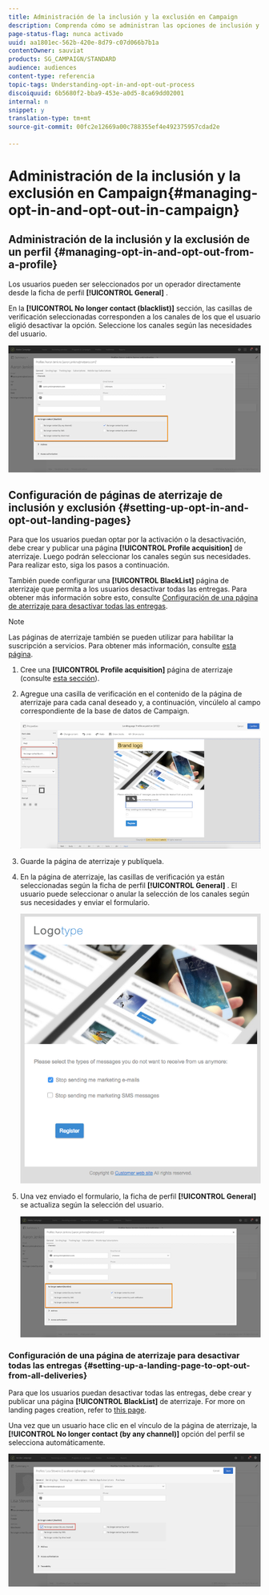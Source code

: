 ```yaml
---
title: Administración de la inclusión y la exclusión en Campaign
description: Comprenda cómo se administran las opciones de inclusión y exclusión en Adobe Campaign.
page-status-flag: nunca activado
uuid: aa1801ec-562b-420e-8d79-c07d066b7b1a
contentOwner: sauviat
products: SG_CAMPAIGN/STANDARD
audience: audiences
content-type: referencia
topic-tags: Understanding-opt-in-and-opt-out-process
discoiquuid: 6b5680f2-bba9-453e-a0d5-8ca69dd02001
internal: n
snippet: y
translation-type: tm+mt
source-git-commit: 00fc2e12669a00c788355ef4e492375957cdad2e

---
```



# Administración de la inclusión y la exclusión en Campaign{#managing-opt-in-and-opt-out-in-campaign}

## Administración de la inclusión y la exclusión de un perfil {#managing-opt-in-and-opt-out-from-a-profile}

Los usuarios pueden ser seleccionados por un operador directamente desde la ficha de perfil **[!UICONTROL General]** .

En la **[!UICONTROL No longer contact (blacklist)]** sección, las casillas de verificación seleccionadas corresponden a los canales de los que el usuario eligió desactivar la opción. Seleccione los canales según las necesidades del usuario.

![](assets/optin_landingpage_3.png)

## Configuración de páginas de aterrizaje de inclusión y exclusión {#setting-up-opt-in-and-opt-out-landing-pages}

Para que los usuarios puedan optar por la activación o la desactivación, debe crear y publicar una página **[!UICONTROL Profile acquisition]** de aterrizaje. Luego podrán seleccionar los canales según sus necesidades. Para realizar esto, siga los pasos a continuación.

También puede configurar una **[!UICONTROL BlackList]** página de aterrizaje que permita a los usuarios desactivar todas las entregas. Para obtener más información sobre esto, consulte [Configuración de una página de aterrizaje para desactivar todas las entregas](#setting-up-a-landing-page-to-opt-out-from-all-deliveries).

>[!NOTE]
>
>Las páginas de aterrizaje también se pueden utilizar para habilitar la suscripción a servicios. Para obtener más información, consulte [esta página](../../channels/using/designing-a-landing-page.md#linking-a-form-to-a-service).

1. Cree una **[!UICONTROL Profile acquisition]** página de aterrizaje (consulte [esta sección](../../channels/using/about-landing-pages.md)).
1. Agregue una casilla de verificación en el contenido de la página de aterrizaje para cada canal deseado y, a continuación, vincúlelo al campo correspondiente de la base de datos de Campaign.

   ![](assets/optin_landingpage_1.png)

1. Guarde la página de aterrizaje y publíquela.
1. En la página de aterrizaje, las casillas de verificación ya están seleccionadas según la ficha de perfil **[!UICONTROL General]** . El usuario puede seleccionar o anular la selección de los canales según sus necesidades y enviar el formulario.

   ![](assets/optin_landingpage_2.png)

1. Una vez enviado el formulario, la ficha de perfil **[!UICONTROL General]** se actualiza según la selección del usuario.

   ![](assets/optin_landingpage_3.png)

### Configuración de una página de aterrizaje para desactivar todas las entregas {#setting-up-a-landing-page-to-opt-out-from-all-deliveries}

Para que los usuarios puedan desactivar todas las entregas, debe crear y publicar una página **[!UICONTROL BlackList]** de aterrizaje. For more on landing pages creation, refer to [this page](../../channels/using/about-landing-pages.md).

Una vez que un usuario hace clic en el vínculo de la página de aterrizaje, la **[!UICONTROL No longer contact (by any channel)]** opción del perfil se selecciona automáticamente.

![](assets/blacklisting_allchannels.png)

